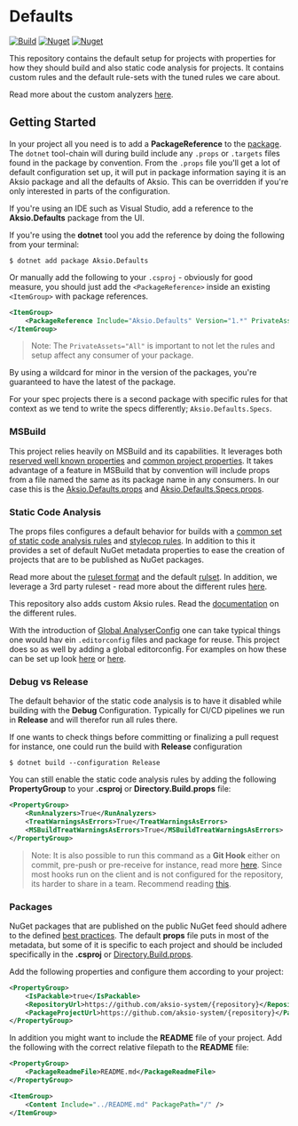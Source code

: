 # Defaults

[![Build](https://github.com/aksio-system/Defaults/actions/workflows/build.yml/badge.svg)](https://github.com/aksio-system/Defaults/actions/workflows/build.yml)
[![Nuget](https://img.shields.io/nuget/v/aksio.defaults)](http://nuget.org/packages/aksio.defaults)
[![Nuget](https://img.shields.io/nuget/v/aksio.defaults.specs)](http://nuget.org/packages/aksio.defaults.specs)

This repository contains the default setup for projects with properties for how they should build
and also static code analysis for projects.
It contains custom rules and the default rule-sets with the tuned rules we care about.

Read more about the custom analyzers [here](./Documentation/CodeAnalysis/Analyzers/overview.md).

## Getting Started

In your project all you need is to add a **PackageReference** to the [package](https://www.nuget.org/packages/Aksio.Defaults/).
The `dotnet` tool-chain will during build include any `.props` or `.targets` files found in the package by convention.
From the `.props` file you'll get a lot of default configuration set up, it will put in package information saying it is an Aksio package
and all the defaults of Aksio. This can be overridden if you're only interested in parts of the configuration.

If you're using an IDE such as Visual Studio, add a reference to the **Aksio.Defaults** package from the UI.

If you're using the **dotnet** tool you add the reference by doing the following from your terminal:

```shell
$ dotnet add package Aksio.Defaults
```

Or manually add the following to your `.csproj` - obviously for good measure,
you should just add the `<PackageReference>` inside an existing `<ItemGroup>`
with package references.

```xml
<ItemGroup>
    <PackageReference Include="Aksio.Defaults" Version="1.*" PrivateAssets="All"/>
</ItemGroup>
```

> Note: The `PrivateAssets="All"` is important to not let the rules and setup affect any consumer of your package.

By using a wildcard for minor in the version of the packages, you're guaranteed to have the latest of the package.

For your spec projects there is a second package with specific rules for that context as we tend to write the
specs differently; `Aksio.Defaults.Specs`.

### MSBuild

This project relies heavily on MSBuild and its capabilities. It leverages both [reserved well known properties](https://docs.microsoft.com/en-us/visualstudio/msbuild/msbuild-reserved-and-well-known-properties?view=vs-2019)
and [common project properties](https://docs.microsoft.com/en-us/visualstudio/msbuild/common-msbuild-project-properties?view=vs-2019).
It takes advantage of a feature in MSBuild that by convention will include props from a file named the same as its package name in any
consumers. In our case this is the [Aksio.Defaults.props](./Source/Defaults.Aksio.Defaults.props) and [Aksio.Defaults.Specs.props](./Source/Defaults.Aksio.Defaults.Specs.props).

### Static Code Analysis

The props files configures a default behavior for builds with a [common set of static code analysis rules](./Source/Defaults/code_analysis.ruleset) and
[stylecop rules](./Source/Defaults/stylecop.json). In addition to this it provides a set of default NuGet metadata properties to ease
the creation of projects that are to be published as NuGet packages.

Read more about the [ruleset format](https://github.com/dotnet/roslyn/blob/master/docs/compilers/Rule%20Set%20Format.md) and the default [rulset](https://docs.microsoft.com/en-us/visualstudio/code-quality/rule-set-reference?view=vs-2019).
In addition, we leverage a 3rd party ruleset - read more about the different rules [here](https://github.com/meziantou/Meziantou.Analyzer/tree/main/docs).

This repository also adds custom Aksio rules. Read the [documentation](./Documentation/CodeAnalysis/Analyzers/overview.md) on the different rules.

With the introduction of [Global AnalyserConfig](https://docs.microsoft.com/en-us/dotnet/fundamentals/code-analysis/configuration-files#global-analyzerconfig) one can
take typical things one would hav ein `.editorconfig` files and package for reuse. This project does so as well by adding a global editorconfig.
For examples on how these can be set up look [here](https://github.com/dotnet/roslyn/blob/main/.editorconfig) or [here](https://gist.github.com/bryanknox/e07027d4d32e0288e488b918545786c8).

### Debug vs Release

The default behavior of the static code analysis is to have it disabled while building with the **Debug** Configuration.
Typically for CI/CD pipelines we run in **Release** and will therefor run all rules there.

If one wants to check things before committing or finalizing a pull request for instance, one could run the build with **Release** configuration

```shell
$ dotnet build --configuration Release
```

You can still enable the static code analysis rules by adding the following **PropertyGroup** to your **.csproj** or **Directory.Build.props** file:

```xml
<PropertyGroup>
    <RunAnalyzers>True</RunAnalyzers>
    <TreatWarningsAsErrors>True</TreatWarningsAsErrors>
    <MSBuildTreatWarningsAsErrors>True</MSBuildTreatWarningsAsErrors>
</PropertyGroup>
```

> Note: It is also possible to run this command as a **Git Hook** either on commit, pre-push or pre-receive for instance, read more [here](https://githooks.com).
> Since most hooks run on the client and is not configured for the repository, its harder to share in a team. Recommend reading [this](https://www.viget.com/articles/two-ways-to-share-git-hooks-with-your-team/).

### Packages

NuGet packages that are published on the public NuGet feed should adhere to the defined [best practices](https://docs.microsoft.com/en-us/nuget/create-packages/package-authoring-best-practices).
The default **props** file puts in most of the metadata, but some of it is specific to each project and should be
included specifically in the **.csproj** or [Directory.Build.props](https://docs.microsoft.com/en-us/visualstudio/msbuild/build-process-overview?view=vs-2019#user-configurable-imports).

Add the following properties and configure them according to your project:

```xml
<PropertyGroup>
    <IsPackable>true</IsPackable>
    <RepositoryUrl>https://github.com/aksio-system/{repository}</RepositoryUrl>
    <PackageProjectUrl>https://github.com/aksio-system/{repository}</PackageProjectUrl>
</PropertyGroup>
```

In addition you might want to include the **README** file of your project. Add the following
with the correct relative filepath to the **README** file:

```xml
<PropertyGroup>
    <PackageReadmeFile>README.md</PackageReadmeFile>
</PropertyGroup>

<ItemGroup>
    <Content Include="../README.md" PackagePath="/" />
</ItemGroup>
```
